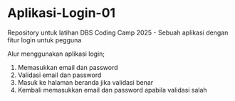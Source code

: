 # Aplikasi-Login-01
Repository untuk latihan DBS Coding Camp 2025 - Sebuah aplikasi dengan fitur login untuk pegguna 

Alur menggunakan aplikasi login;
1. Memasukkan email dan password
2. Validasi email dan password
3. Masuk ke halaman beranda jika validasi benar
4. Kembali memasukkan email dan password apabila validasi salah
